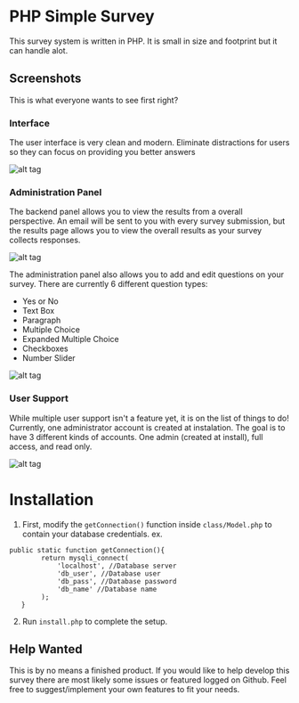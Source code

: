 # PHP Simple Survey
This survey system is written in PHP. It is small in size and footprint but it can handle alot. 

<h2>Screenshots</h2>
This is what everyone wants to see first right?

<h3>Interface</h3>
The user interface is very clean and modern. Eliminate distractions for users so they can focus on providing you better answers

![alt tag](https://blazerunner44.me/github/screenshots/survey/main_page.png "Survey interface")

<h3>Administration Panel</h3>
The backend panel allows you to view the results from a overall perspective. An email will be sent to you with every survey submission, but the results page allows you to view the overall results as your survey collects responses.

![alt tag](https://blazerunner44.me/github/screenshots/survey/results.png "Results")

The administration panel also allows you to add and edit questions on your survey. There are currently 6 different question types:
 - Yes or No
 - Text Box
 - Paragraph
 - Multiple Choice
 - Expanded Multiple Choice
 - Checkboxes
 - Number Slider

![alt tag](https://blazerunner44.me/github/screenshots/survey/add_question.png "Add a question")

<h3>User Support</h3>
While multiple user support isn't a feature yet, it is on the list of things to do! Currently, one administrator account is created at instalation. The goal is to have 3 different kinds of accounts. One admin (created at install), full access, and read only. 

![alt tag](https://blazerunner44.me/github/screenshots/survey/user_support.png "Add a question")



# Installation
1. First, modify the `getConnection()` function inside `class/Model.php` to contain your database credentials.
 ex. 
 ```
 public static function getConnection(){
		 return mysqli_connect(
			 'localhost', //Database server
			 'db_user', //Database user
			 'db_pass', //Database password
			 'db_name' //Database name
		 );
	}
 ```
2. Run `install.php` to complete the setup.

## Help Wanted
This is by no means a finished product. If you would like to help develop this survey there are most likely some issues or featured logged on Github. Feel free to suggest/implement your own features to fit your needs. 
